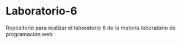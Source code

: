 # Laboratorio-6
Repositorio para realizar el laboratorio 6 de la materia laboratorio de programación web

